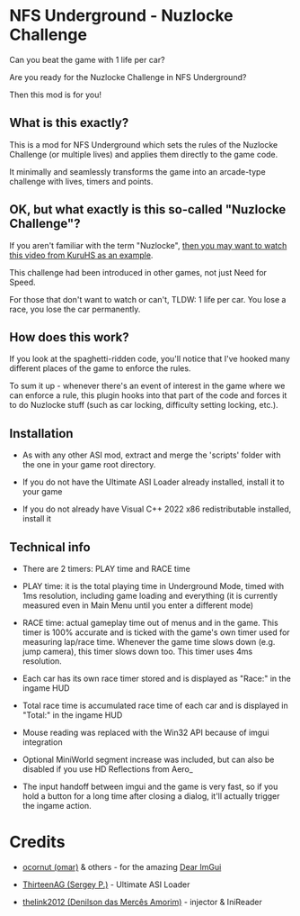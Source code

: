 # NFS Underground - Nuzlocke Challenge

Can you beat the game with 1 life per car?

Are you ready for the Nuzlocke Challenge in NFS Underground?

Then this mod is for you!

## What is this exactly?

This is a mod for NFS Underground which sets the rules of the Nuzlocke Challenge (or multiple lives) and applies them directly to the game code. 

It minimally and seamlessly transforms the game into an arcade-type challenge with lives, timers and points.

## OK, but what exactly is this so-called "Nuzlocke Challenge"?

If you aren't familiar with the term "Nuzlocke", [then you may want to watch this video from KuruHS as an example](https://www.youtube.com/watch?v=AomBjtyJKWs).

This challenge had been introduced in other games, not just Need for Speed.

For those that don't want to watch or can't, TLDW: 1 life per car. You lose a race, you lose the car permanently.

## How does this work?

If you look at the spaghetti-ridden code, you'll notice that I've hooked many different places of the game to enforce the rules.

To sum it up - whenever there's an event of interest in the game where we can enforce a rule, this plugin hooks into that part of the code and forces it to do Nuzlocke stuff (such as car locking, difficulty setting locking, etc.).

## Installation

- As with any other ASI mod, extract and merge the 'scripts' folder with the one in your game root directory.

- If you do not have the Ultimate ASI Loader already installed, install it to your game

- If you do not already have Visual C++ 2022 x86 redistributable installed, install it

## Technical info

- There are 2 timers: PLAY time and RACE time

- PLAY time: it is the total playing time in Underground Mode, timed with 1ms resolution, including game loading and everything (it is currently measured even in Main Menu until you enter a different mode)

- RACE time: actual gameplay time out of menus and in the game. This timer is 100% accurate and is ticked with the game's own timer used for measuring lap/race time. Whenever the game time slows down (e.g. jump camera), this timer slows down too. This timer uses 4ms resolution.

- Each car has its own race timer stored and is displayed as "Race:" in the ingame HUD

- Total race time is accumulated race time of each car and is displayed in "Total:" in the ingame HUD

- Mouse reading was replaced with the Win32 API because of imgui integration

- Optional MiniWorld segment increase was included, but can also be disabled if you use HD Reflections from Aero_

- The input handoff between imgui and the game is very fast, so if you hold a button for a long time after closing a dialog, it'll actually trigger the ingame action.

# Credits

- [ocornut (omar)](https://github.com/ocornut) & others - for the amazing [Dear ImGui](https://github.com/ocornut/imgui)

- [ThirteenAG (Sergey P.)](https://github.com/ThirteenAG) - Ultimate ASI Loader

- [thelink2012 (Denilson das Mercês Amorim)](https://github.com/thelink2012) - injector & IniReader


